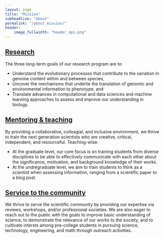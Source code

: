 ```yaml
---
layout: page
title: "Mission"
subheadline: "About"
permalink: "/about_mission/"
header:
    image_fullwidth: "header_mps.png"
---
```


## [Research](https://shiulab.github.io/research_projects/)

The three long-term goals of our research program are to: 
* Understand the evolutionary processes that contribute to the variation in genome content within and between species,
* Uncover the mechanisms that underlie the translation of genomic and environmental information to phenotype, and
* Translate advances in computational and data sciences and machine learning approaches to assess and improve our understanding in biology.

## [Mentoring & teaching](https://impacts.natsci.msu.edu/)

By providing a collaborative, colleagial, and inclusive environment, we thrive to train the next generation scientists who are creative, critical, independent, and resourceful. Teaching-wise:
* At the graduate level, our core focus is on training students from diverse disciplines to be able to effectively communicate with each other about the significance, motivation, and background knowledge of their works. 
* At the undregraduate level, we aim to train students to think as a scientist when assessing information, ranging from a scientific paper to a blog post.

## [Service to the community](https://shiulab.github.io/activities_outreach/)

We thrive to serve the scientific community by providing our expertise via reviews, workshops, and/or professional societies. We are also eager to reach out to the public with the goals to improve basic understanding of science, to demonstrate the relevance of our works to the society, and to cultivate intersts among pre-college students in pursuing science, technology, engineering, and math through outreach activities.
